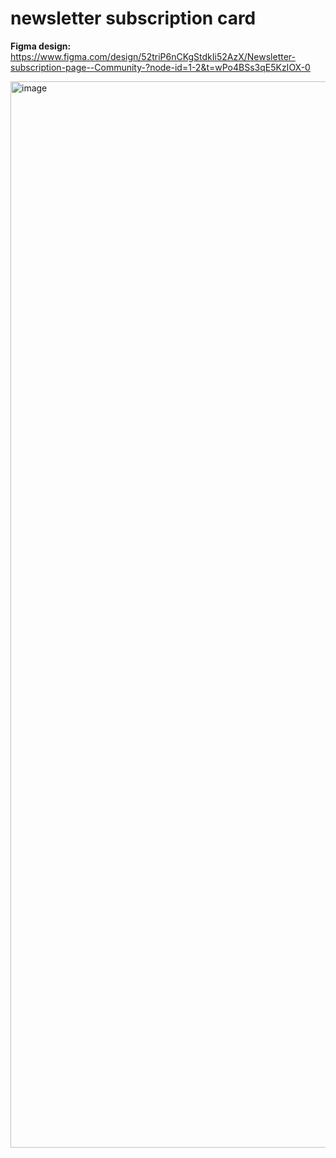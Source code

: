 # newsletter subscription card

**Figma design:** \
https://www.figma.com/design/52triP6nCKgStdkIi52AzX/Newsletter-subscription-page--Community-?node-id=1-2&t=wPo4BSs3qE5KzIOX-0

<img width="2832" height="1706" alt="image" src="https://github.com/user-attachments/assets/7d1db8da-8dc8-48bd-919d-ccbea2558bc3" />

